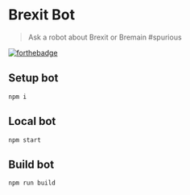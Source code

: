 # Brexit Bot

> Ask a robot about Brexit or Bremain #spurious

[![forthebadge](http://forthebadge.com/images/badges/compatibility-betamax.svg)](http://forthebadge.com)

## Setup bot

```
npm i
```

## Local bot

```
npm start
```

## Build bot

```
npm run build
```
